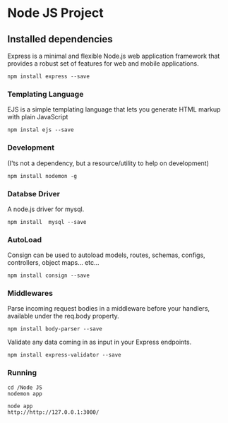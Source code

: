 # Node JS Project

## Installed dependencies

Express is a minimal and flexible Node.js web application framework that provides a robust set of features for web and mobile applications.

```shell
npm install express --save
```

### Templating Language
 EJS is a simple templating language that lets you generate HTML markup with plain JavaScript

```shell
npm instal ejs --save
```

### Development
(I'ts not a dependency, but a resource/utility to help on development)

```shell
npm install nodemon -g
```

### Databse Driver
A node.js driver for mysql.

```shell
npm install  mysql --save
```
### AutoLoad
Consign can be used to autoload models, routes, schemas, configs, controllers, object maps... etc...

```shell
npm install consign --save
```
### Middlewares

Parse incoming request bodies in a middleware before your handlers, available under the req.body property.

```shell
npm install body-parser --save
```

Validate any data coming in as input in your Express endpoints.
```shell
npm install express-validator --save
```

### Running
```shell
cd /Node JS
nodemon app

node app
http://http://127.0.0.1:3000/
```
